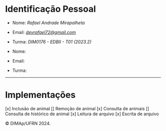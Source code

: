 ﻿# Identificação Pessoal

- Nome: _Rafael Andrade Mirapalheta_
- Email: *devrafael72@gmail.com*
- Turma: _DIM0176 - EDBII - T01 (2023.2)_

- Nome:
- Email:
- Turma:

---

# Implementações

[x] Inclusão de animal
[] Remoção de animal
[x] Consulta de animais
[] Consulta de histórico de animal
[x] Leitura de arquivo
[x] Escrita de arquivo

&copy; DIMAp/UFRN 2024.
